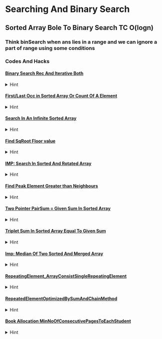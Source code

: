 # Searching And Binary Search 

## Sorted Array Bole To Binary Search TC O(logn)

### Think binSearch when ans lies in a range and we can ignore a part of range using some conditions

### Codes And Hacks

#### [Binary Search Rec And Iterative Both](Searching/BinarySearch.cpp)
<details>
<summary>Hint</summary>

    
    Take n,si,ei as a parameter and check if mid element is equal to key if yes return mid 
    else if midval > key search in left part o/w search in right half 
    don't forget to update mid 

</details>

#### [First/Last Occ in Sorted Array Or Count Of A Element](Searching/FirstNLastOccIndexBinSearch.cpp)
<details>
<summary>Hint</summary>

    Instead of using while store ans and search for left for left most occ and right for rightmost
    //Take care of corner cases for eg: idx = 0 for leftmost and n-1 for rightmost
    count = r-l+1;

</details>

#### [Search In An Infinite Sorted Array](Searching/Search_InfiniteArray.cpp)
<details>
<summary>Hint</summary>
    Seprately check for 0th idx and then take mid = 1 and use condition of sorting 
    if v[mid] == key return mid;
    if v[mid] < key then i*=2; 
    else v[mid] > key search between mid/2+1 to mid-1 

    nhi mila to -1 return karne kaa
</details>

#### [Find SqRoot Floor value](Searching/SqRootFloorValue.cpp)
<details>
<summary>Hint</summary>

    agar mid*mid > n to left me 
    agar mid*mid < n hai to pahle ans store kr lo fir right me search kro
</details>

#### [IMP: Search In Sorted And Rotated Array](Searching/Search_SortedRotatedArray.cpp)
<details>
<summary>Hint</summary>
    Graph se socho corner elements ka use kr skte hai

    //Left part sorted hoga agar v[mid]>=key hai aur v[si]<=key
    else right ke liye rec call kr skte hai


</details>

#### [Find Peak Element Greater than Neighbours](Searching/PeakElementGreaterThanNeighbours.cpp)
<details>
<summary>Hint</summary>

    Corner conditions v[0]>v[1] return v[0]; Similarly if v[n-2]< v[n-1] return v[n-1];
    Now if v[mid]>= v[mid-1] && v[mid]>=v[mid+1] return mid;
    // dono chote nahi hai mtlb ek to bada hai
    else if v[mid-1] > v[mid] 100 % left part contains a peak
    else right me


</details>

#### [Two Pointer PairSum = Given Sum In Sorted Array](Searching/TwoPointerPairSumInSorted.cpp)
<details>
<summary>Hint</summary>

    chk if sum is less lft ptr++; else right ptr--  while(leftptr < rightptr)
</details>

#### [Triplet Sum In Sorted Array Equal To Given Sum](Searching/PairOfThreeEqualsGivenSum.cpp)
<details>
<summary>Hint</summary>

    Fix i = 0 to < n-2 
    find two pair sum by two pointer approach for every left idx i+1 to last for sum = s-v[i] k liye do ki pair
</details>

#### [Imp: Median Of Two Sorted And Merged Array ](Searching/MedianOf2SortedArr.cpp)
<details>
<summary>Hint</summary>

    Merge wale concept se to ho jayega pr O(log(n1)) me socho


    Binary Search ka concept aise lagega ki <br>

    ....,max1,min1,.....            //i = (si+ei)/2  -->ei ko phle n lenge 

    ...........,max2,min2,......

    if(max1 <= min2 && max2 <= min1){
        n1+n2 even to return double max of two + min of two div by 2
        odd ho to max of two ka double return kr do
    }
    else if(max1 > min2){
        ei = i-1;
    }
    else{
        si = i+1;
    }


</details>

#### [RepeatingElement_ArrayConsistSingleRepeatingElement](Searching/RepeatingElement.cpp)
<details>
<summary>Hint</summary>
<br>
 
    Problem: All elements from 0 to max are present exactly once except repeated

    if(retpeated is even no of times) xor arr with 0 to max and get final ans
    else 
    sort array and chk if v[i] != i and print the ans
 
</details>

#### [RepeatedElementOptimizedBySumAndChainMethod](Searching/RepeatingElementOptimizedWithChain.cpp)
<details>
<summary>Hint</summary>
<br>
 
    Problem: All elements from 0 to max are present exactly once except repeated

    Solution 1 we can use arrsum, 0toMaxi Sum, n-maxi to count freq of rep ele 

    Solution 2 When Smallest Element is 1 : As we do in linked list first detect loop then put slow at 0th idx then inc both slow fast by 1
    first assign v[0] to both slow and fast
    
    then inc slow = v[slow] & fast = v[v[fast]];

    once they meet we will detect loop then put slow = v[0] again

    now increment slow = v[slow] and fast = v[fast] with same speed
    They will meet at repeated point and return slow if mini = 1 
    
    agar 0 bhi hota to sabme add 1 kr dete last me slow-1 return kr dete



</details>


#### [Book Allocation MinNoOfConsecutivePagesToEachStudent](Searching/BookAllocationMinPages.cpp)
<details>
<summary>Hint</summary>
<br>
 
    Ans lies in a range and we can say that if mid is ans then there is a chance for left otherwise find ans in right we will apply bin search and to chk mid is ans or not we will make isPossible funcn

    It will take v,mid,k as parameters where k = no of students
    we will distribut currsum pages and inc stud count until currsum<=mid
    then we will return true or false accordingly using studct<=k 


</details>


